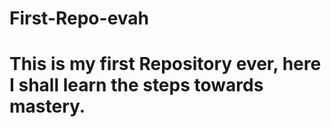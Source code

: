 # First-Repo-evah

# This is my first Repository ever, here I shall learn the steps towards mastery. 
